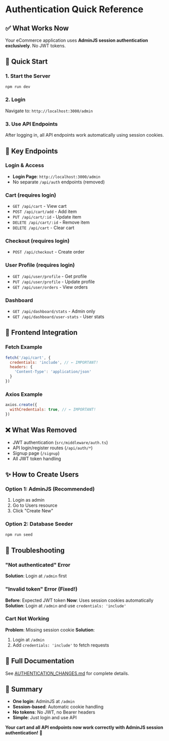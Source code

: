 # Authentication Quick Reference

## ✅ What Works Now

Your eCommerce application uses **AdminJS session authentication exclusively**. No JWT tokens.

## 🚀 Quick Start

### 1. Start the Server
```bash
npm run dev
```

### 2. Login
Navigate to: `http://localhost:3000/admin`

### 3. Use API Endpoints
After logging in, all API endpoints work automatically using session cookies.

## 📍 Key Endpoints

### Login & Access
- **Login Page**: `http://localhost:3000/admin`
- No separate `/api/auth` endpoints (removed)

### Cart (requires login)
- `GET /api/cart` - View cart
- `POST /api/cart/add` - Add item
- `PUT /api/cart/:id` - Update item
- `DELETE /api/cart/:id` - Remove item
- `DELETE /api/cart` - Clear cart

### Checkout (requires login)
- `POST /api/checkout` - Create order

### User Profile (requires login)
- `GET /api/user/profile` - Get profile
- `PUT /api/user/profile` - Update profile
- `GET /api/user/orders` - View orders

### Dashboard
- `GET /api/dashboard/stats` - Admin only
- `GET /api/dashboard/user-stats` - User stats

## 🔧 Frontend Integration

### Fetch Example
```javascript
fetch('/api/cart', {
  credentials: 'include', // ← IMPORTANT!
  headers: {
    'Content-Type': 'application/json'
  }
})
```

### Axios Example
```javascript
axios.create({
  withCredentials: true, // ← IMPORTANT!
})
```

## ❌ What Was Removed

- JWT authentication (`src/middleware/auth.ts`)
- API login/register routes (`/api/auth/*`)
- Signup page (`/signup`)
- All JWT token handling

## ✨ How to Create Users

### Option 1: AdminJS (Recommended)
1. Login as admin
2. Go to Users resource
3. Click "Create New"

### Option 2: Database Seeder
```bash
npm run seed
```

## 🐛 Troubleshooting

### "Not authenticated" Error
**Solution**: Login at `/admin` first

### "Invalid token" Error (Fixed!)
**Before**: Expected JWT token
**Now**: Uses session cookies automatically
**Solution**: Login at `/admin` and use `credentials: 'include'`

### Cart Not Working
**Problem**: Missing session cookie
**Solution**:
1. Login at `/admin`
2. Add `credentials: 'include'` to fetch requests

## 📖 Full Documentation

See [AUTHENTICATION_CHANGES.md](AUTHENTICATION_CHANGES.md) for complete details.

## 🎯 Summary

- **One login**: AdminJS at `/admin`
- **Session-based**: Automatic cookie handling
- **No tokens**: No JWT, no Bearer headers
- **Simple**: Just login and use API

**Your cart and all API endpoints now work correctly with AdminJS session authentication!** 🎉
